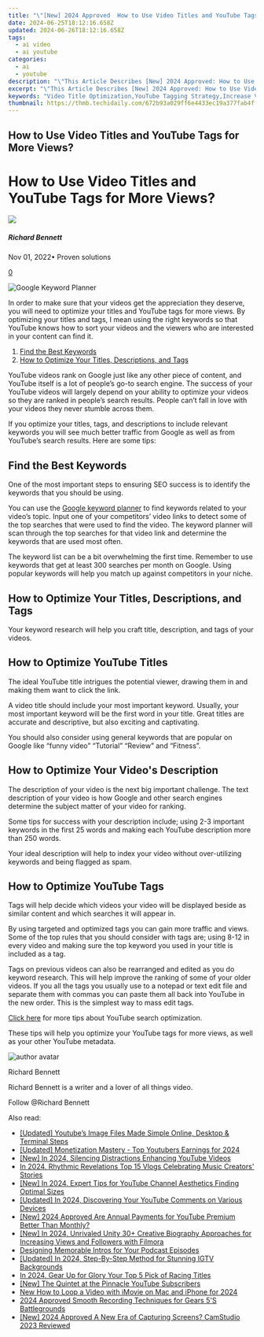 ```yaml
---
title: "\"[New] 2024 Approved  How to Use Video Titles and YouTube Tags for More Views?\""
date: 2024-06-25T18:12:16.658Z
updated: 2024-06-26T18:12:16.658Z
tags:
  - ai video
  - ai youtube
categories:
  - ai
  - youtube
description: "\"This Article Describes [New] 2024 Approved: How to Use Video Titles and YouTube Tags for More Views?\""
excerpt: "\"This Article Describes [New] 2024 Approved: How to Use Video Titles and YouTube Tags for More Views?\""
keywords: "Video Title Optimization,YouTube Tagging Strategy,Increase Video Views,Effective Video SEO,Engage Audience Quickly,Boosting Video Popularity,Monetize Videos Profitably"
thumbnail: https://thmb.techidaily.com/672b93a029ff6e4433ec19a377fab4ffa2a67286a950d0a63433c57fd863da90.jpg
---
```


## How to Use Video Titles and YouTube Tags for More Views?

# How to Use Video Titles and YouTube Tags for More Views?

![](https://images.wondershare.com/filmora/article-images/richard-bennett.jpg)

##### Richard Bennett

 Nov 01, 2022• Proven solutions

[0](#commentsBoxSeoTemplate)

![Google Keyword Planner](https://images.wondershare.com/filmora/article-images/google-ads-keyword-planner.jpg)

In order to make sure that your videos get the appreciation they deserve, you will need to optimize your titles and YouTube tags for more views. By optimizing your titles and tags, I mean using the right keywords so that YouTube knows how to sort your videos and the viewers who are interested in your content can find it.

1. [Find the Best Keywords](#find)
2. [How to Optimize Your Titles, Descriptions, and Tags](#how)

 YouTube videos rank on Google just like any other piece of content, and YouTube itself is a lot of people’s go-to search engine. The success of your YouTube videos will largely depend on your ability to optimize your videos so they are ranked in people’s search results. People can’t fall in love with your videos they never stumble across them.

If you optimize your titles, tags, and descriptions to include relevant keywords you will see much better traffic from Google as well as from YouTube’s search results. Here are some tips:

## Find the Best Keywords

One of the most important steps to ensuring SEO success is to identify the keywords that you should be using.

You can use the [Google keyword planner](https://adwords.google.com/KeywordPlanner) to find keywords related to your video’s topic. Input one of your competitors’ video links to detect some of the top searches that were used to find the video. The keyword planner will scan through the top searches for that video link and determine the keywords that are used most often.

The keyword list can be a bit overwhelming the first time. Remember to use keywords that get at least 300 searches per month on Google. Using popular keywords will help you match up against competitors in your niche.

## How to Optimize Your Titles, Descriptions, and Tags

Your keyword research will help you craft title, description, and tags of your videos.

## How to Optimize YouTube Titles

The ideal YouTube title intrigues the potential viewer, drawing them in and making them want to click the link.

A video title should include your most important keyword. Usually, your most important keyword will be the first word in your title. Great titles are accurate and descriptive, but also exciting and captivating.

You should also consider using general keywords that are popular on Google like “funny video” “Tutorial” “Review” and “Fitness”.

## How to Optimize Your Video's Description

The description of your video is the next big important challenge. The text description of your video is how Google and other search engines determine the subject matter of your video for ranking.

Some tips for success with your description include; using 2-3 important keywords in the first 25 words and making each YouTube description more than 250 words.

Your ideal description will help to index your video without over-utilizing keywords and being flagged as spam.

## How to Optimize YouTube Tags

Tags will help decide which videos your video will be displayed beside as similar content and which searches it will appear in.

By using targeted and optimized tags you can gain more traffic and views. Some of the top rules that you should consider with tags are; using 8-12 in every video and making sure the top keyword you used in your title is included as a tag.

Tags on previous videos can also be rearranged and edited as you do keyword research. This will help improve the ranking of some of your older videos. If you all the tags you usually use to a notepad or text edit file and separate them with commas you can paste them all back into YouTube in the new order. This is the simplest way to mass edit tags.

[Click here](https://www.filmora.io/community-blog/4-steps-to-rank-higher-in-youtube%E2%80%99s-search-results-277.html) for more tips about YouTube search optimization.

These tips will help you optimize your YouTube tags for more views, as well as your other YouTube metadata.

![author avatar](https://images.wondershare.com/filmora/article-images/richard-bennett.jpg)

Richard Bennett

Richard Bennett is a writer and a lover of all things video.

Follow @Richard Bennett


<ins class="adsbygoogle"
     style="display:block"
     data-ad-format="autorelaxed"
     data-ad-client="ca-pub-7571918770474297"
     data-ad-slot="1223367746"></ins>



<ins class="adsbygoogle"
     style="display:block"
     data-ad-client="ca-pub-7571918770474297"
     data-ad-slot="8358498916"
     data-ad-format="auto"
     data-full-width-responsive="true"></ins>

<span class="atpl-alsoreadstyle">Also read:</span>
<div><ul>
<li><a href="https://youtube-tips.techidaily.com/ed-youtubes-image-files-made-simple-online-desktop-and-terminal-steps/"><u>[Updated] Youtube’s Image Files Made Simple  Online, Desktop & Terminal Steps</u></a></li>
<li><a href="https://youtube-tips.techidaily.com/ed-monetization-mastery-top-youtubers-earnings-for-2024/"><u>[Updated] Monetization Mastery - Top Youtubers Earnings for 2024</u></a></li>
<li><a href="https://youtube-tips.techidaily.com/n-2024-silencing-distractions-enhancing-youtube-videos/"><u>[New] In 2024, Silencing Distractions  Enhancing YouTube Videos</u></a></li>
<li><a href="https://youtube-tips.techidaily.com/24-rhythmic-revelations-top-15-vlogs-celebrating-music-creators-stories/"><u>In 2024, Rhythmic Revelations  Top 15 Vlogs Celebrating Music Creators' Stories</u></a></li>
<li><a href="https://youtube-tips.techidaily.com/n-2024-expert-tips-for-youtube-channel-aesthetics-finding-optimal-sizes/"><u>[New] In 2024, Expert Tips for YouTube Channel Aesthetics  Finding Optimal Sizes</u></a></li>
<li><a href="https://youtube-tips.techidaily.com/ed-in-2024-discovering-your-youtube-comments-on-various-devices/"><u>[Updated] In 2024, Discovering Your YouTube Comments on Various Devices</u></a></li>
<li><a href="https://youtube-tips.techidaily.com/024-approved-are-annual-payments-for-youtube-premium-better-than-monthly/"><u>[New] 2024 Approved  Are Annual Payments for YouTube Premium Better Than Monthly?</u></a></li>
<li><a href="https://tiktok-video-recordings.techidaily.com/new-in-2024-unrivaled-unity-30plus-creative-biography-approaches-for-increasing-views-and-followers-with-filmora/"><u>[New] In 2024, Unrivaled Unity  30+ Creative Biography Approaches for Increasing Views and Followers with Filmora</u></a></li>
<li><a href="https://extra-hints.techidaily.com/designing-memorable-intros-for-your-podcast-episodes/"><u>Designing Memorable Intros for Your Podcast Episodes</u></a></li>
<li><a href="https://instagram-video-files.techidaily.com/updated-in-2024-step-by-step-method-for-stunning-igtv-backgrounds/"><u>[Updated] In 2024, Step-By-Step Method for Stunning IGTV Backgrounds</u></a></li>
<li><a href="https://screen-recording.techidaily.com/in-2024-gear-up-for-glory-your-top-5-pick-of-racing-titles/"><u>In 2024, Gear Up for Glory  Your Top 5 Pick of Racing Titles</u></a></li>
<li><a href="https://youtube-lab.techidaily.com/he-quintet-at-the-pinnacle-youtube-subscribers/"><u>[New] The Quintet at the Pinnacle  YouTube Subscribers</u></a></li>
<li><a href="https://ai-video-editing.techidaily.com/new-how-to-loop-a-video-with-imovie-on-mac-and-iphone-for-2024/"><u>New How to Loop a Video with iMovie on Mac and iPhone for 2024</u></a></li>
<li><a href="https://screen-sharing-recording.techidaily.com/2024-approved-smooth-recording-techniques-for-gears-5s-battlegrounds/"><u>2024 Approved  Smooth Recording Techniques for Gears 5'S Battlegrounds</u></a></li>
<li><a href="https://desktop-recording.techidaily.com/new-2024-approved-a-new-era-of-capturing-screens-camstudio-2023-reviewed/"><u>[New] 2024 Approved  A New Era of Capturing Screens? CamStudio 2023 Reviewed</u></a></li>
</ul></div>
